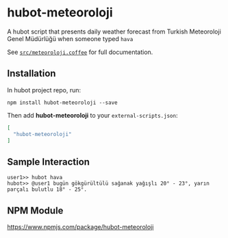 # hubot-meteoroloji

A hubot script that presents daily weather forecast from Turkish Meteoroloji Genel Müdürlüğü when someone typed `hava`

See [`src/meteoroloji.coffee`](src/meteoroloji.coffee) for full documentation.

## Installation

In hubot project repo, run:

`npm install hubot-meteoroloji --save`

Then add **hubot-meteoroloji** to your `external-scripts.json`:

```json
[
  "hubot-meteoroloji"
]
```

## Sample Interaction

```
user1>> hubot hava
hubot>> @user1 bugün gökgürültülü sağanak yağışlı 20° - 23°, yarın parçalı bulutlu 18° - 25°.
```

## NPM Module

https://www.npmjs.com/package/hubot-meteoroloji
